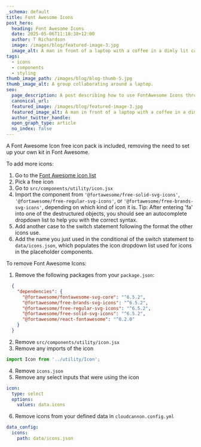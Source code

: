 ```yaml
---
_schema: default
title: Font Awesome Icons
post_hero:
  heading: Font Awesome Icons
  date: 2025-05-06T11:18:38+12:00
  author: T Richardson
  image: /images/blog/featured-image-3.jpg
  image_alt: A man in front of a laptop with a coffee in a dimly lit cafe.
tags:
  - icons
  - components
  - styling
thumb_image_path: /images/blog/blog-thumb-5.jpg
thumb_image_alt: A group collaborating around a laptop.
seo:
  page_description: A post describing how to use FontAwesome Icons throughout your site.
  canonical_url:
  featured_image: /images/blog/featured-image-3.jpg
  featured_image_alt: A man in front of a laptop with a coffee in a dimly lit cafe.
  author_twitter_handle:
  open_graph_type: article
  no_index: false
---
```

A Font Awesome Icon free icon pack is included, removing the need to set up your own kit in Font Awesome.

To add more icons:

1. Go to the [Font Awesome icon list](https://fontawesome.com/search?o=r&amp;m=free)
2. Pick a free icon
3. Go to `src/components/utility/icon.jsx`
4. Import the component from `'@fortawesome/free-solid-svg-icons'`, `'@fortawesome/free-regular-svg-icons'`, or `'@fortawesome/free-brands-svg-icons'`, depending on which kind of icon it is. Tip: After entering 'fa' into one of the destructured objects, you should see an autocomplete dropdown list to help you with the correct syntax.
5. Add another case to the switch statement following the format the other icons use.
6. Add the name you just used in the conditional of the switch statement to `data/icons.json`, which populates the icon dropdown list used for icons in the placeholder components.

To remove Font Awesome Icons:

1. Remove the following packages from your `package.json`:

```JSON
  {
    "dependencies": {
      "@fortawesome/fontawesome-svg-core": "^6.5.2",
      "@fortawesome/free-brands-svg-icons": "^6.5.2",
      "@fortawesome/free-regular-svg-icons": "^6.5.2",
      "@fortawesome/free-solid-svg-icons": "^6.5.2",
      "@fortawesome/react-fontawesome": "^0.2.0"
    }
  }
```

2. Remove `src/components/utility/icon.jsx`
3. Remove any imports of the icon

```javascript
import Icon from '../utility/Icon';
```

4. Remove `icons.json`
5. Remove any select inputs that were using the icon

```yaml
icon:
  type: select
  options:
    values: data.icons
```

6. Remove icons from your defined data in `cloudcannon.config.yml`

```yaml
data_config:
  icons:
    path: data/icons.json
```